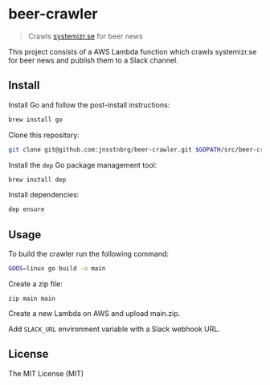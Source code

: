 # beer-crawler

> Crawls [systemizr.se](https://systemizr.se/releases) for beer news

This project consists of a AWS Lambda function which crawls
systemizr.se for beer news and publish them to a Slack channel.

## Install

Install Go and follow the post-install instructions:

```sh
brew install go
```

Clone this repository:

```sh
git clone git@github.com:jnsstnbrg/beer-crawler.git $GOPATH/src/beer-crawler
```

Install the `dep` Go package management tool:

```sh
brew install dep
```

Install dependencies:

```sh
dep ensure
```

## Usage

To build the crawler run the following command:

```sh
GOOS=linux go build -o main
```

Create a zip file:

```
zip main main
```

Create a new Lambda on AWS and upload main.zip.

Add `SLACK_URL` environment variable with a Slack webhook URL.

## License

The MIT License (MIT)
